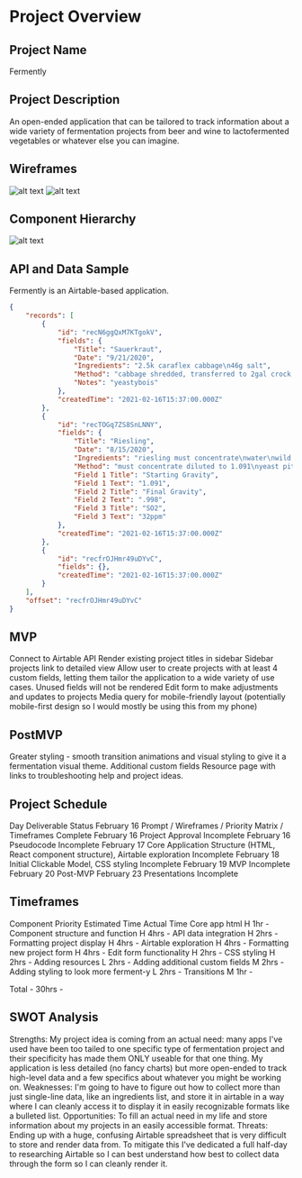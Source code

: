 # Project Overview

## Project Name

Fermently

## Project Description

An open-ended application that can be tailored to track information about a wide variety of fermentation projects from beer and wine to lactofermented vegetables or whatever else you can imagine.

## Wireframes

![alt text](https://i.imgur.com/5FzJaaAl.png "Wireframe - Home")
![alt text](https://i.imgur.com/3Re6I6Xl.png "Wireframe - Add")

## Component Hierarchy 

![alt text](https://i.imgur.com/UevUBrEl.png "Component Heirarchy")

## API and Data Sample

Fermently is an Airtable-based application.

```json
{
    "records": [
        {
            "id": "recN6ggQxM7KTgokV",
            "fields": {
                "Title": "Sauerkraut",
                "Date": "9/21/2020",
                "Ingredients": "2.5k caraflex cabbage\n46g salt",
                "Method": "cabbage shredded, transferred to 2gal crock, and salted\nmuddled after 2 hours\nweight placed and covered\nfermented at room temp",
                "Notes": "yeastybois"
            },
            "createdTime": "2021-02-16T15:37:00.000Z"
        },
        {
            "id": "recTOGq7ZS8SnLNNY",
            "fields": {
                "Title": "Riesling",
                "Date": "8/15/2020",
                "Ingredients": "riesling must concentrate\nwater\nwild yeast culture",
                "Method": "must concentrate diluted to 1.091\nyeast pitched with 6g Fermfast nutrients\nfermented at 65F for 1 month until gravity of .998 reached\nbottled with 32p...",
                "Field 1 Title": "Starting Gravity",
                "Field 1 Text": "1.091",
                "Field 2 Title": "Final Gravity",
                "Field 2 Text": ".998",
                "Field 3 Title": "SO2",
                "Field 3 Text": "32ppm"
            },
            "createdTime": "2021-02-16T15:37:00.000Z"
        },
        {
            "id": "recfrOJHmr49uDYvC",
            "fields": {},
            "createdTime": "2021-02-16T15:37:00.000Z"
        }
    ],
    "offset": "recfrOJHmr49uDYvC"
}
```

## MVP

Connect to Airtable API
Render existing project titles in sidebar
Sidebar projects link to detailed view
Allow user to create projects with at least 4 custom fields, letting them tailor the application to a wide variety of use cases.
Unused fields will not be rendered
Edit form to make adjustments and updates to projects
Media query for mobile-friendly layout (potentially mobile-first design so I would mostly be using this from my phone)

## PostMVP

Greater styling - smooth transition animations and visual styling to give it a fermentation visual theme.
Additional custom fields
Resource page with links to troubleshooting help and project ideas.


## Project Schedule

Day	Deliverable	Status
February 16	Prompt / Wireframes / Priority Matrix / Timeframes  Complete
February 16	Project Approval	Incomplete
February 16	Pseudocode	Incomplete
February 17	Core Application Structure (HTML, React component structure), Airtable exploration 	Incomplete
February 18	Initial Clickable Model, CSS styling	Incomplete
February 19	MVP	Incomplete
February 20 Post-MVP
February 23	Presentations	Incomplete

## Timeframes

Component	Priority	Estimated Time	Actual Time
Core app html	H	1hr	-
Component structure and function    H   4hrs   -
API data integration    H   2hrs -
Formatting project display H    4hrs    -
Airtable exploration	H	4hrs	-
Formatting new project form	H	4hrs	-
Edit form functionality H   2hrs    -
CSS styling   H   2hrs    -
Adding resources    L   2hrs    -
Adding additional custom fields M   2hrs    -
Adding styling to look more ferment-y   L   2hrs    -
Transitions M   1hr -

Total	-	30hrs	-

## SWOT Analysis

Strengths: My project idea is coming from an actual need: many apps I've used have been too tailed to one specific type of fermentation project and their specificity has made them ONLY useable for that one thing. My application is less detailed (no fancy charts) but more open-ended  to track high-level data and a few specifics about whatever you might be working on.
Weaknesses: I'm going to have to figure out how to collect more than just single-line data, like an ingredients list, and store it in airtable in a way where I can cleanly access it to display it in easily recognizable formats like a bulleted list.
Opportunities: To fill an actual need in my life and store information about my projects in an easily accessible format.
Threats: Ending up with a huge, confusing Airtable spreadsheet that is very difficult to store and render data from. To mitigate this I've dedicated a full half-day to researching Airtable so I can best understand how best to collect data through the form so I can cleanly render it.
